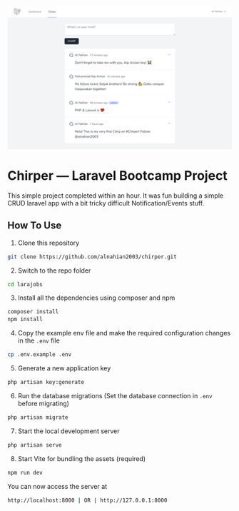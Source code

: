 ![Chirper Preview](preview.png)

# Chirper — Laravel Bootcamp Project

This simple project completed within an hour. It was fun building a simple CRUD laravel app with a bit tricky difficult Notification/Events stuff.

## How To Use

1. Clone this repository

```bash
git clone https://github.com/alnahian2003/chirper.git
```

2. Switch to the repo folder

```bash
cd larajobs
```

3. Install all the dependencies using composer and npm

```bash
composer install
npm install
```

4. Copy the example env file and make the required configuration changes in the `.env` file

```bash
cp .env.example .env
```

5. Generate a new application key

```bash
php artisan key:generate
```

6. Run the database migrations (Set the database connection in `.env` before migrating)

```bash
php artisan migrate
```

7. Start the local development server

```bash
php artisan serve
```

8. Start Vite for bundling the assets (required)

```bash
npm run dev
```

You can now access the server at

```bash
http://localhost:8000 | OR | http://127.0.0.1:8000

```
